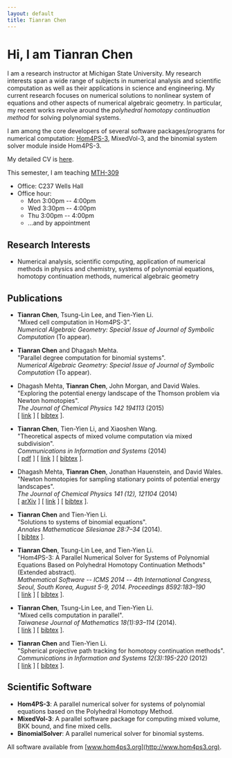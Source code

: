 ```yaml
---
layout: default
title: Tianran Chen
---
```



Hi, I am Tianran Chen
=====================

I am a research instructor at Michigan State University.
My research interests span a wide range of subjects in numerical analysis
and scientific computation as well as their applications in science and engineering.
My current research focuses on numerical solutions to nonlinear system of equations
and other aspects of numerical algebraic geometry.
In particular, my recent works revolve around the
*polyhedral homotopy continuation method* for solving polynomial systems.

I am among the core developers of several software packages/programs for
numerical computation: [Hom4PS-3](http://www.hom4ps3.org),
MixedVol-3, and the binomial system solver module inside Hom4PS-3.

My detailed CV is [here](cv.pdf).

This semester, I am teaching [MTH-309](teaching/)

- Office: C237 Wells Hall
- Office hour:
    * Mon 3:00pm -- 4:00pm
    * Wed 3:30pm -- 4:00pm
    * Thu 3:00pm -- 4:00pm
    * ...and by appointment


Research Interests
------------------
-   Numerical analysis, scientific computing, application of numerical methods in physics and chemistry,
    systems of polynomial equations, homotopy continuation methods, numerical algebraic geometry

Publications
------------

-   **Tianran Chen**, Tsung-Lin Lee, and Tien-Yien Li.  
    "Mixed cell computation in Hom4PS-3".  
    *Numerical Algebraic Geometry: Special Issue of Journal of Symbolic Computation*
    (To appear).

-   **Tianran Chen** and Dhagash Mehta.  
    "Parallel degree computation for binomial systems".  
    *Numerical Algebraic Geometry: Special Issue of Journal of Symbolic Computation*
    (To appear).

-   Dhagash Mehta, **Tianran Chen**, John Morgan, and David Wales.  
    "Exploring the potential energy landscape of the Thomson problem via Newton homotopies".  
    *The Journal of Chemical Physics 142 194113* (2015)  
    [ [link](http://dx.doi.org/10.1063/1.4921163) ]
    [ [bibtex](research/papers/mehta_exploring_2015.bib) ].

-   **Tianran Chen**, Tien-Yien Li, and Xiaoshen Wang.  
    "Theoretical aspects of mixed volume computation via mixed subdivision".  
    *Communications in Information and Systems* (2014)  
    [ [pdf](research/papers/mvol.pdf) ]
    [ [link](http://dx.doi.org/10.4310/CIS.2014.v14.n4.a1) ]
    [ [bibtex](research/papers/chen_theoretical_2014.bib) ].

-   Dhagash Mehta, **Tianran Chen**, Jonathan Hauenstein, and David Wales.  
    "Newton homotopies for sampling stationary points of potential energy landscapes".  
    *The Journal of Chemical Physics 141 (12), 121104* (2014)  
    [ [arXiv](http://arxiv.org/abs/1412.3810) ]
    [ [link](http://dx.doi.org/10.1063/1.4896657) ]
    [ [bibtex](research/papers/mehta_newton_2014.bib) ].

-   **Tianran Chen** and Tien-Yien Li.  
    "Solutions to systems of binomial equations".  
    *Annales Mathematicae Silesianae 28:7–34* (2014).  
    [ [bibtex](research/papers/chen_solutions_2014.bib) ].

-   **Tianran Chen**, Tsung-Lin Lee, and Tien-Yien Li.  
    "Hom4PS-3: A Parallel Numerical Solver for Systems of Polynomial Equations Based on Polyhedral Homotopy Continuation Methods" (Extended abstract).  
    *Mathematical Software -- ICMS 2014 -- 4th International Congress, Seoul, South Korea, August 5-9, 2014. Proceedings 8592:183–190*  
    [ [link](http://dx.doi.org/10.1007/978-3-662-44199-2_30) ]
    [ [bibtex](research/papers/chen_hom4ps3_2014.bib) ].

-   **Tianran Chen**, Tsung-Lin Lee, and Tien-Yien Li.  
    "Mixed cells computation in parallel".  
    *Taiwanese Journal of Mathematics 18(1):93–114* (2014).  
    [ [link](http://dx.doi.org/10.11650/tjm.18.2014.3276) ]
    [ [bibtex](research/papers/chen_mixed_2014.bib) ].

-   **Tianran Chen** and Tien-Yien Li.  
    "Spherical projective path tracking for homotopy continuation methods".  
    *Communications in Information and Systems 12(3):195-220* (2012)  
    [ [link](http://dx.doi.org/10.4310/CIS.2012.v12.n3.a2) ]
    [ [bibtex](research/papers/chen_spherical_2014.bib) ].

Scientific Software
-------------------

-   __Hom4PS-3__:
    A parallel numerical solver for systems of polynomial equations based on the Polyhedral Homotopy Method.
-   __MixedVol-3__:
    A parallel software package for computing mixed volume, BKK bound, and fine mixed cells.
-   __BinomialSolver__:
    A parallel numerical solver for binomial systems.

All software available from [www.hom4ps3.org](http://www.hom4ps3.org).
